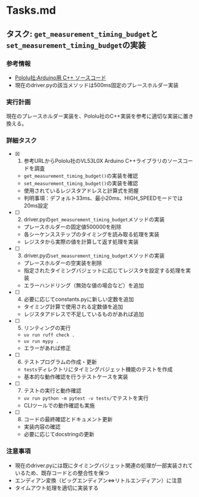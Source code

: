 # Tasks.md

## タスク: `get_measurement_timing_budget`と`set_measurement_timing_budget`の実装

### 参考情報
- [Pololu社:Arduino用 C++ ソースコード](https://github.com/pololu/vl53l0x-arduino)
- 現在のdriver.pyの該当メソッドは500ms固定のプレースホルダー実装

### 実行計画
現在のプレースホルダー実装を、Pololu社のC++実装を参考に適切な実装に置き換える。

### 詳細タスク

- [x] 1. 参考URLからPololu社のVL53L0X Arduino C++ライブラリのソースコードを調査
  - `get_measurement_timing_budget()`の実装を確認
  - `set_measurement_timing_budget()`の実装を確認
  - 使用されているレジスタアドレスと計算式を把握
  - 判明事項：デフォルト33ms、最小20ms、HIGH_SPEEDモードでは20ms設定

- [ ] 2. driver.pyの`get_measurement_timing_budget`メソッドの実装
  - プレースホルダーの固定値500000を削除
  - 各シーケンスステップのタイミングを読み取る処理を実装
  - レジスタから実際の値を計算して返す処理を実装

- [ ] 3. driver.pyの`set_measurement_timing_budget`メソッドの実装
  - プレースホルダーの空実装を削除
  - 指定されたタイミングバジェットに応じてレジスタを設定する処理を実装
  - エラーハンドリング（無効な値の場合など）を追加

- [ ] 4. 必要に応じてconstants.pyに新しい定数を追加
  - タイミング計算で使用される定数値を追加
  - レジスタアドレスで不足しているものがあれば追加

- [ ] 5. リンティングの実行
  - `uv run ruff check .`
  - `uv run mypy .`
  - エラーがあれば修正

- [ ] 6. テストプログラムの作成・更新
  - `tests`ディレクトリにタイミングバジェット機能のテストを作成
  - 基本的な動作確認を行うテストケースを実装

- [ ] 7. テストの実行と動作確認
  - `uv run python -m pytest -v tests/`でテストを実行
  - CLIツールでの動作確認も実施

- [ ] 8. コードの最終確認とドキュメント更新
  - 実装内容の確認
  - 必要に応じてdocstringの更新

### 注意事項
- 現在のdriver.pyには既にタイミングバジェット関連の処理が一部実装されているため、既存コードとの整合性を保つ
- エンディアン変換（ビッグエンディアン⇔リトルエンディアン）に注意
- タイムアウト処理を適切に実装する
